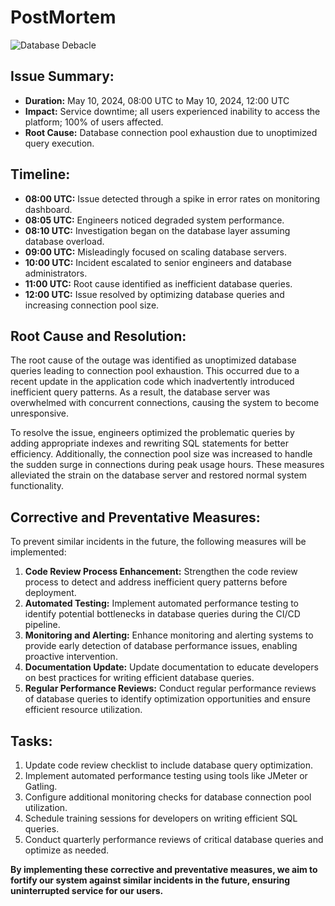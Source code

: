# PostMortem
![Database Debacle](https://raw.githubusercontent.com/Wishazm/alx-system_engineering-devops/0x19-postmortem/debugging.png)


## Issue Summary:
- **Duration:** May 10, 2024, 08:00 UTC to May 10, 2024, 12:00 UTC
- **Impact:** Service downtime; all users experienced inability to access the platform; 100% of users affected.
- **Root Cause:** Database connection pool exhaustion due to unoptimized query execution.

## Timeline:
- **08:00 UTC:** Issue detected through a spike in error rates on monitoring dashboard.
- **08:05 UTC:** Engineers noticed degraded system performance.
- **08:10 UTC:** Investigation began on the database layer assuming database overload.
- **09:00 UTC:** Misleadingly focused on scaling database servers.
- **10:00 UTC:** Incident escalated to senior engineers and database administrators.
- **11:00 UTC:** Root cause identified as inefficient database queries.
- **12:00 UTC:** Issue resolved by optimizing database queries and increasing connection pool size.

## Root Cause and Resolution:
The root cause of the outage was identified as unoptimized database queries leading to connection pool exhaustion. This occurred due to a recent update in the application code which inadvertently introduced inefficient query patterns. As a result, the database server was overwhelmed with concurrent connections, causing the system to become unresponsive.

To resolve the issue, engineers optimized the problematic queries by adding appropriate indexes and rewriting SQL statements for better efficiency. Additionally, the connection pool size was increased to handle the sudden surge in connections during peak usage hours. These measures alleviated the strain on the database server and restored normal system functionality.

## Corrective and Preventative Measures:
To prevent similar incidents in the future, the following measures will be implemented:
1. **Code Review Process Enhancement:** Strengthen the code review process to detect and address inefficient query patterns before deployment.
2. **Automated Testing:** Implement automated performance testing to identify potential bottlenecks in database queries during the CI/CD pipeline.
3. **Monitoring and Alerting:** Enhance monitoring and alerting systems to provide early detection of database performance issues, enabling proactive intervention.
4. **Documentation Update:** Update documentation to educate developers on best practices for writing efficient database queries.
5. **Regular Performance Reviews:** Conduct regular performance reviews of database queries to identify optimization opportunities and ensure efficient resource utilization.

## Tasks:
1. Update code review checklist to include database query optimization.
2. Implement automated performance testing using tools like JMeter or Gatling.
3. Configure additional monitoring checks for database connection pool utilization.
4. Schedule training sessions for developers on writing efficient SQL queries.
5. Conduct quarterly performance reviews of critical database queries and optimize as needed.

**By implementing these corrective and preventative measures, we aim to fortify our system against similar incidents in the future, ensuring uninterrupted service for our users.**
